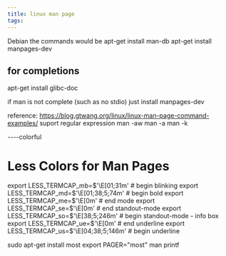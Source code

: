 ```yaml
---
title: linux man page
tags:
---
```

Debian the commands would be
apt-get install man-db
apt-get install manpages-dev

## for completions
apt-get install glibc-doc


if man is not complete (such as no stdio)
just install manpages-dev

reference:
https://blog.gtwang.org/linux/linux-man-page-command-examples/
suport regular expression
man -aw <topic>
man -a <topic>
man -k <topic>


----colorful
# Less Colors for Man Pages
export LESS_TERMCAP_mb=$'\E[01;31m'       # begin blinking
export LESS_TERMCAP_md=$'\E[01;38;5;74m'  # begin bold
export LESS_TERMCAP_me=$'\E[0m'           # end mode
export LESS_TERMCAP_se=$'\E[0m'           # end standout-mode
export LESS_TERMCAP_so=$'\E[38;5;246m'    # begin standout-mode - info box
export LESS_TERMCAP_ue=$'\E[0m'           # end underline
export LESS_TERMCAP_us=$'\E[04;38;5;146m' # begin underline

sudo apt-get install most
export PAGER="most"
man printf



